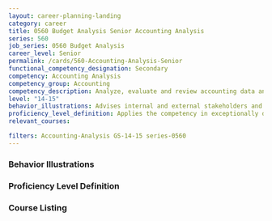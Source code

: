 ```yaml
---
layout: career-planning-landing
category: career
title: 0560 Budget Analysis Senior Accounting Analysis
series: 560
job_series: 0560 Budget Analysis
career_level: Senior
permalink: /cards/560-Accounting-Analysis-Senior
functional_competency_designation: Secondary
competency: Accounting Analysis
competency_group: Accounting
competency_description: Analyze, evaluate and review accounting data and reports using business tools and applications, and performance metrics to provide recommendations
level: "14-15"
behavior_illustrations: Advises internal and external stakeholders and Congressional representatives on Department-wide financial processes/operations to ensure financial integrity
proficiency_level_definition: Applies the competency in exceptionally difficult situations ? Serves as a key resource and advises others ? Demonstrates comprehensive, expert understanding of concepts and processes
relevant_courses: 

filters: Accounting-Analysis GS-14-15 series-0560
---
```


<div class="card-content-column behavior">
  <h3>Behavior Illustrations</h3>
  <dl></dl>
</div>
<div class="card-content-column prof-level">
  <h3>Proficiency Level Definition</h3>
  <dl></dl>
</div>
<div class="card-content-column">
  <h3>Course Listing</h3>
  <ul>
  
  </ul>
</div>